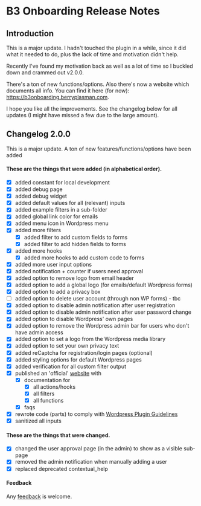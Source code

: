 # B3 Onboarding Release Notes

## Introduction

This is a major update. I hadn't touched the plugin in a while, since it did what it needed to do, plus the lack of time and motivation didn't help.

Recently I've found my motivation back as well as a lot of time so I buckled down and crammed out v2.0.0.

There's a ton of new functions/options. Also there's now a website which documents all info. You can find it here (for now): https://b3onboarding.berryplasman.com.

I hope you like all the improvements. See the changelog below for all updates (I might have missed a few due to the large amount).

## Changelog 2.0.0

This is a major update. A ton of new features/functions/options have been added

#### These are the things that were added (in alphabetical order).

* [X] added constant for local development
* [X] added debug page
* [X] added debug widget
* [X] added default values for all (relevant) inputs
* [X] added example filters in a sub-folder
* [X] added global link color for emails
* [X] added menu icon in Wordpress menu
* [X] added more filters
    * [X] added filter to add custom fields to forms
    * [X] added filter to add hidden fields to forms
* [X] added more hooks
    * [X] added more hooks to add custom code to forms
* [X] added more user input options
* [X] added notification + counter if users need approval
* [X] added option to remove logo from email header
* [X] added option to add a global logo (for emails/default Wordpress forms)
* [X] added option to add a privacy box
* [ ] added option to delete user account (through non WP forms) - tbc
* [X] added option to disable admin notification after user registration
* [X] added option to disable admin notification after user password change
* [X] added option to disable Wordpress' own pages
* [X] added option to remove the Wordpress admin bar for users who don't have admin access
* [X] added option to set a logo from the Wordpress media library
* [X] added option to set your own privacy text
* [X] added reCaptcha for registration/login pages (optional) 
* [X] added styling options for default Wordpress pages
* [X] added verification for all custom filter output
* [X] published an 'official' [website](https://b3onboarding.berryplasman.com) with
    * [X] documentation for
        * [X] all actions/hooks
        * [X] all filters
        * [X] all functions
    * [X] faqs
* [X] rewrote code (parts) to comply with [Wordpress Plugin Guidelines](https://developer.wordpress.org/plugins/wordpress-org/detailed-plugin-guidelines/)
* [X] sanitized all inputs

#### These are the things that were changed.

* [X] changed the user approval page (in the admin) to show as a visible sub-page
* [X] removed the admin notification when manually adding a user
* [X] replaced deprecated contextual_help

#### Feedback

Any [feedback](https://github.com/Beee4life/b3-onboarding/issues) is welcome.
